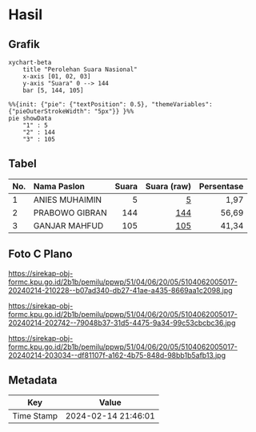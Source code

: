 # Hasil

## Grafik

```mermaid
xychart-beta
    title "Perolehan Suara Nasional"
    x-axis [01, 02, 03]
    y-axis "Suara" 0 --> 144
    bar [5, 144, 105]
```

```mermaid
%%{init: {"pie": {"textPosition": 0.5}, "themeVariables": {"pieOuterStrokeWidth": "5px"}} }%%
pie showData
    "1" : 5
    "2" : 144
    "3" : 105
```

## Tabel

| No. | Nama Paslon    | Suara | Suara (raw) | Persentase |
|:--- |:-------------- | -----:| -----------:| ----------:|
| 1   | ANIES MUHAIMIN | 5     | [5][p-1]    | 1,97       |
| 2   | PRABOWO GIBRAN | 144   | [144][p-2]  | 56,69      |
| 3   | GANJAR MAHFUD  | 105   | [105][p-3]  | 41,34      |


[p-1]: https://github.com/gigit-pemilu/pemilu-2024/blob/main/pilpres/hitung-suara/sub/51-bali/sub/04-gianyar/sub/06-tegallalang/sub/2005-pupuan/sub/017-tps/sub/paslon-1.txt
[p-2]: https://github.com/gigit-pemilu/pemilu-2024/blob/main/pilpres/hitung-suara/sub/51-bali/sub/04-gianyar/sub/06-tegallalang/sub/2005-pupuan/sub/017-tps/sub/paslon-2.txt
[p-3]: https://github.com/gigit-pemilu/pemilu-2024/blob/main/pilpres/hitung-suara/sub/51-bali/sub/04-gianyar/sub/06-tegallalang/sub/2005-pupuan/sub/017-tps/sub/paslon-3.txt

## Foto C Plano

https://sirekap-obj-formc.kpu.go.id/2b1b/pemilu/ppwp/51/04/06/20/05/5104062005017-20240214-210228--b07ad340-db27-41ae-a435-8669aa1c2098.jpg

https://sirekap-obj-formc.kpu.go.id/2b1b/pemilu/ppwp/51/04/06/20/05/5104062005017-20240214-202742--79048b37-31d5-4475-9a34-99c53cbcbc36.jpg

https://sirekap-obj-formc.kpu.go.id/2b1b/pemilu/ppwp/51/04/06/20/05/5104062005017-20240214-203034--df81107f-a162-4b75-848d-98bb1b5afb13.jpg


## Metadata

| Key        | Value               |
| ---------- | ------------------- |
| Time Stamp | 2024-02-14 21:46:01 |




